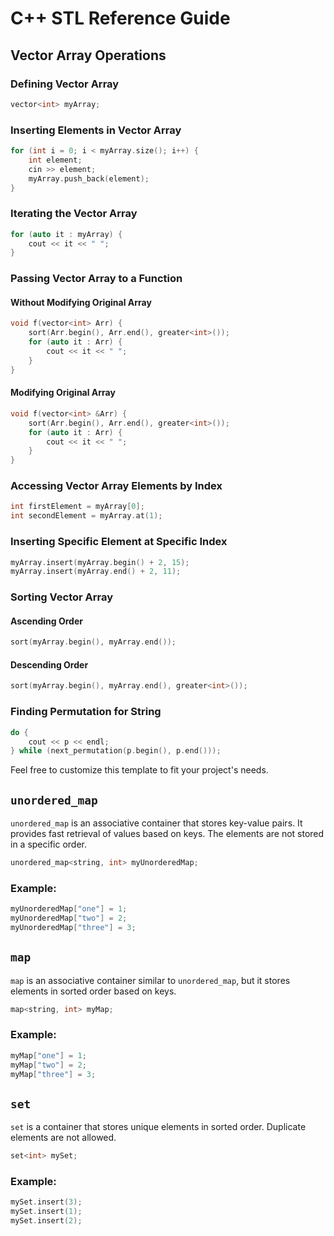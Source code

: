 # C++ STL Reference Guide


## Vector Array Operations

### Defining Vector Array

```cpp
vector<int> myArray;
```

### Inserting Elements in Vector Array

```cpp
for (int i = 0; i < myArray.size(); i++) {
    int element;
    cin >> element;
    myArray.push_back(element);
}
```

### Iterating the Vector Array

```cpp
for (auto it : myArray) {
    cout << it << " ";
}
```

### Passing Vector Array to a Function

#### Without Modifying Original Array

```cpp
void f(vector<int> Arr) {
    sort(Arr.begin(), Arr.end(), greater<int>());
    for (auto it : Arr) {
        cout << it << " ";
    }
}
```

#### Modifying Original Array

```cpp
void f(vector<int> &Arr) {
    sort(Arr.begin(), Arr.end(), greater<int>());
    for (auto it : Arr) {
        cout << it << " ";
    }
}
```

### Accessing Vector Array Elements by Index

```cpp
int firstElement = myArray[0];
int secondElement = myArray.at(1);
```

### Inserting Specific Element at Specific Index

```cpp
myArray.insert(myArray.begin() + 2, 15);
myArray.insert(myArray.end() + 2, 11);
```

### Sorting Vector Array

#### Ascending Order

```cpp
sort(myArray.begin(), myArray.end());
```

#### Descending Order

```cpp
sort(myArray.begin(), myArray.end(), greater<int>());
```

### Finding Permutation for String

```cpp
do {
    cout << p << endl;
} while (next_permutation(p.begin(), p.end()));
```

Feel free to customize this template to fit your project's needs.

## `unordered_map`

`unordered_map` is an associative container that stores key-value pairs. It provides fast retrieval of values based on keys. The elements are not stored in a specific order.

```cpp
unordered_map<string, int> myUnorderedMap;
```

### Example:

```cpp
myUnorderedMap["one"] = 1;
myUnorderedMap["two"] = 2;
myUnorderedMap["three"] = 3;
```

## `map`

`map` is an associative container similar to `unordered_map`, but it stores elements in sorted order based on keys.

```cpp
map<string, int> myMap;
```

### Example:

```cpp
myMap["one"] = 1;
myMap["two"] = 2;
myMap["three"] = 3;
```

## `set`

`set` is a container that stores unique elements in sorted order. Duplicate elements are not allowed.

```cpp
set<int> mySet;
```

### Example:

```cpp
mySet.insert(3);
mySet.insert(1);
mySet.insert(2);
```

